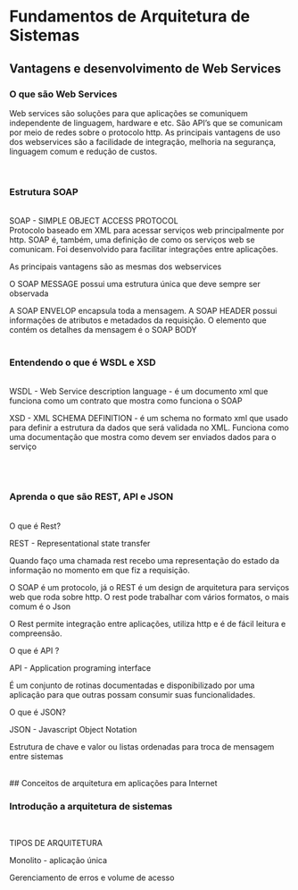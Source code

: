 # Fundamentos de Arquitetura de Sistemas

## Vantagens e desenvolvimento de Web Services

### O que são Web Services
  
   Web services são soluções para que aplicações se comuniquem independente de linguagem, hardware e etc.
  São API’s que se comunicam por meio de redes sobre o protocolo http.
   As principais vantagens de uso dos webservices são a facilidade de integração, melhoria na segurança, linguagem comum e redução de custos.

<br />

### Estrutura SOAP

<br />
 SOAP - SIMPLE OBJECT ACCESS PROTOCOL

<br />
Protocolo baseado em XML para acessar serviços web principalmente por http.
SOAP é, também, uma definição de como os serviços web se comunicam. Foi desenvolvido para facilitar integrações entre aplicações.

As principais vantagens são as mesmas dos webservices

O SOAP MESSAGE possui uma estrutura única que deve sempre ser observada

A SOAP ENVELOP encapsula toda a mensagem. A SOAP HEADER possui informações de atributos e metadados da requisição. O elemento que contém os detalhes da mensagem é o SOAP BODY
<br />
<br />

### Entendendo o que é WSDL e XSD

<br />
WSDL - Web Service description language - é um documento xml que funciona como um contrato que mostra como funciona o SOAP

XSD - XML SCHEMA DEFINITION -  é um schema no formato xml que usado para definir a estrutura da dados que será validada no XML. Funciona como uma documentação que mostra como devem ser enviados dados para o serviço

<br />
<br />

### Aprenda o que são REST, API e JSON

<br />
O que é Rest?

REST -  Representational state transfer

Quando faço uma chamada rest recebo uma representação do estado da informação no momento em que fiz a requisição.

O SOAP é um protocolo, já o REST é um design de arquitetura para serviços web que roda sobre http. O rest pode trabalhar com vários formatos, o mais comum é o Json

O Rest permite integração entre aplicações, utiliza http e é de fácil leitura e compreensão.

O que é API ?

API - Application programing interface

É um conjunto de rotinas documentadas e disponibilizado por uma aplicação para que outras possam consumir suas funcionalidades.

O que é JSON?

JSON - Javascript Object Notation

Estrutura de chave e valor ou listas ordenadas para troca de mensagem entre sistemas

<br />
## Conceitos de arquitetura em aplicações para Internet
<br />

### Introdução a arquitetura de sistemas
<br />

TIPOS DE ARQUITETURA

Monolito -  aplicação única  

Gerenciamento de erros e volume de acesso
